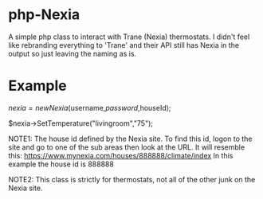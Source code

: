 # php-Nexia
A simple php class to interact with Trane (Nexia) thermostats. I didn't feel like rebranding everything to 'Trane' and their API still has Nexia in the output so just leaving the naming as is.

# Example
$nexia = new Nexia($username,$password,$houseId);

$nexia->SetTemperature("livingroom","75");

NOTE1: The house id defined by the Nexia site. To find this id, logon to the site and go to
	     one of the sub areas then look at the URL. It will resemble this: https://www.mynexia.com/houses/888888/climate/index
	     In this example the house id is 888888
      
NOTE2: This class is strictly for thermostats, not all of the other junk on the Nexia site.
